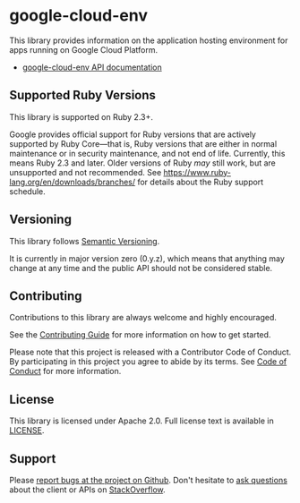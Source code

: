 # google-cloud-env

This library provides information on the application hosting environment for
apps running on Google Cloud Platform.

- [google-cloud-env API documentation](http://googleapis.github.io/google-cloud-ruby/docs/google-cloud-env/latest)

## Supported Ruby Versions

This library is supported on Ruby 2.3+.

Google provides official support for Ruby versions that are actively supported
by Ruby Core—that is, Ruby versions that are either in normal maintenance or in
security maintenance, and not end of life. Currently, this means Ruby 2.3 and
later. Older versions of Ruby _may_ still work, but are unsupported and not
recommended. See https://www.ruby-lang.org/en/downloads/branches/ for details
about the Ruby support schedule.

## Versioning

This library follows [Semantic Versioning](http://semver.org/).

It is currently in major version zero (0.y.z), which means that anything may
change at any time and the public API should not be considered stable.

## Contributing

Contributions to this library are always welcome and highly encouraged.

See the [Contributing
Guide](http://googleapis.github.io/google-cloud-ruby/docs/google-cloud-env/latest/file.CONTRIBUTING)
for more information on how to get started.

Please note that this project is released with a Contributor Code of Conduct. By
participating in this project you agree to abide by its terms. See [Code of
Conduct](http://googleapis.github.io/google-cloud-ruby/docs/google-cloud-env/latest/file.CODE_OF_CONDUCT)
for more information.

## License

This library is licensed under Apache 2.0. Full license text is available in
[LICENSE](http://googleapis.github.io/google-cloud-ruby/docs/google-cloud-env/latest/file.LICENSE).

## Support

Please [report bugs at the project on
Github](https://github.com/googleapis/google-cloud-ruby/issues). Don't
hesitate to [ask
questions](http://stackoverflow.com/questions/tagged/google-cloud-platform+ruby)
about the client or APIs on [StackOverflow](http://stackoverflow.com).

